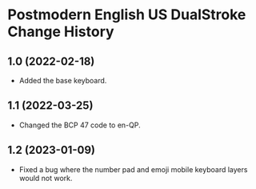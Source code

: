 Postmodern English US DualStroke Change History
====================

1.0 (2022-02-18)
----------------
- Added the base keyboard.

1.1 (2022-03-25)
----------------
- Changed the BCP 47 code to en-QP.

1.2 (2023-01-09)
----------------
- Fixed a bug where the number pad and emoji mobile keyboard layers would not work.